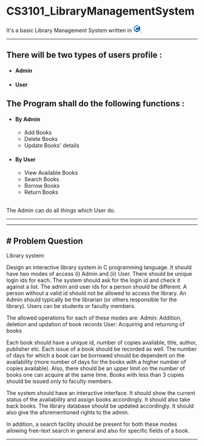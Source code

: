 # CS3101_LibraryManagementSystem
It's a basic Library Management System written in <img src="https://raw.githubusercontent.com/devicons/devicon/master/icons/c/c-original.svg" alt="c" width="20" height="20"/>.
<hr>

<h2>There will be two types of users profile :</h2>
<ul>
    <li><h4>Admin</h4></li>
    <li><h4>User</h4></li>
</ul>
<h2>The Program shall do the following functions :</h2>
<ul>
    <li><h4>By Admin</h4></li>
        <ul>
            <li>Add Books</li>
            <li>Delete Books</li>
            <li>Update Books' details</li>
        </ul>
    <li><h4>By User</h4></li>
    <ul>
        <li>View Available Books</li>
        <li>Search Books</li>
        <li>Borrow Books</li>
        <li>Return Books</li>
    </ul>
</ul>
<br>
The Admin can do all things which User do.

<hr>
<hr>
<h2># Problem Question</h2>
Library system:

Design an interactive library system in C programming language. It should have two modes of access (i) Admin and (ii) User. There should be unique login ids for each. The system should ask for the login id and check it against a list. The admin and user ids for a person should be different. A person without a valid id should not be allowed to access the library. An Admin should typically be the librarian (or others responsible for the library). Users can be students or faculty members.

The allowed operations for each of these modes are:
Admin: Addition, deletion and updation of book records
User: Acquiring and returning of books

Each book should have a unique id, number of copies available, title, author, publisher etc. Each issue of a book should be recorded as well. The number of days for which a book can be borrowed should be dependent on the availability (more number of days for the books with a higher number of copies available). Also, there should be an upper limit on the number of books one can acquire at the same time. Books with less than 3 copies should be issued only to faculty members.

The system should have an interactive interface. It should show the current status of the availability and assign books accordingly. It should also take back books. The library database should be updated accordingly. It should also give the aforementioned rights to the admin.

In addition, a search facility should be present for both these modes allowing free-text search in general and also for specific fields of a book.
<hr>
